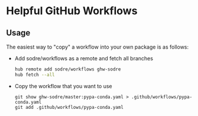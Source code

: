 # Helpful GitHub Workflows

## Usage
The easiest way to "copy" a workflow into your own package is as follows:
  - Add sodre/workflows as a remote and fetch all branches
    ```bash
    hub remote add sodre/workflows ghw-sodre
    hub fetch --all
    ```
  - Copy the workflow that you want to use
    ```
    git show ghw-sodre/master:pypa-conda.yaml > .github/workflows/pypa-conda.yaml
    git add .github/workflows/pypa-conda.yaml
    ```

